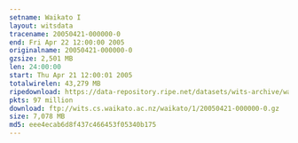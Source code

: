 ```yaml
---
setname: Waikato I
layout: witsdata
tracename: 20050421-000000-0
end: Fri Apr 22 12:00:00 2005
originalname: 20050421-000000-0
gzsize: 2,501 MB
len: 24:00:00
start: Thu Apr 21 12:00:01 2005
totalwirelen: 43,279 MB
ripedownload: https://data-repository.ripe.net/datasets/wits-archive/waikato/1/20050421-000000-0.gz
pkts: 97 million
download: ftp://wits.cs.waikato.ac.nz/waikato/1/20050421-000000-0.gz
size: 7,078 MB
md5: eee4ecab6d8f437c466453f05340b175
---
```

